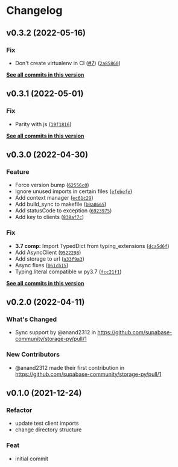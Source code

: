 # Changelog

<!--next-version-placeholder-->

## v0.3.2 (2022-05-16)
### Fix
* Don't create virtualenv in CI ([#7](https://github.com/supabase-community/storage-py/issues/7)) ([`2a85860`](https://github.com/supabase-community/storage-py/commit/2a8586082ff667c7b525bccf01df2c0e890f2b66))

**[See all commits in this version](https://github.com/supabase-community/storage-py/compare/v0.3.1...v0.3.2)**

## v0.3.1 (2022-05-01)
### Fix
* Parity with js ([`19f1816`](https://github.com/supabase-community/storage-py/commit/19f1816d23671d576ddf23feab401d51aaf7b3e4))

**[See all commits in this version](https://github.com/supabase-community/storage-py/compare/v0.3.0...v0.3.1)**

## v0.3.0 (2022-04-30)
### Feature
* Force version bump ([`62556c0`](https://github.com/supabase-community/storage-py/commit/62556c00a064c691df90be6f8c8a46cc1b772ba4))
* Ignore unused imports in certain files ([`efebefe`](https://github.com/supabase-community/storage-py/commit/efebefed65a3adfa23ef4142600215bd1e6cff01))
* Add context manager ([`ec61c29`](https://github.com/supabase-community/storage-py/commit/ec61c29f72a1dae1148dbd15ab5cdad61eac835c))
* Add build_sync to makefile ([`b0a8665`](https://github.com/supabase-community/storage-py/commit/b0a86658678ce98a977cf67c07f07847003dcccf))
* Add statusCode to exception ([`6923975`](https://github.com/supabase-community/storage-py/commit/692397503f4a475168b92a8d5d8cda7719d2bf65))
* Add key to clients ([`838af7c`](https://github.com/supabase-community/storage-py/commit/838af7c0aded3c2e20df2ddd8e665da33d65106d))

### Fix
* **3.7 comp:** Import TypedDict from typing_extensions ([`dca5d6f`](https://github.com/supabase-community/storage-py/commit/dca5d6f716eb9624c4242a04e41e7b43f4e60ec6))
* Add AsyncClient ([`9522298`](https://github.com/supabase-community/storage-py/commit/9522298b9cb63531802984844287e7da3c996a93))
* Add storage to url ([`a33f9a3`](https://github.com/supabase-community/storage-py/commit/a33f9a398e43ef49d499b0685ff2557ca386c4fc))
* Async fixes ([`061cb15`](https://github.com/supabase-community/storage-py/commit/061cb15c4800117b71c4f3c50e3e1b9bd5989e7c))
* Typing.literal compatible w py3.7 ([`fcc21f1`](https://github.com/supabase-community/storage-py/commit/fcc21f16181a2127255edcf628e9f467a09874ca))

**[See all commits in this version](https://github.com/supabase-community/storage-py/compare/v0.2.0...v0.3.0)**

## v0.2.0 (2022-04-11)

### What's Changed

- Sync support by @anand2312 in https://github.com/supabase-community/storage-py/pull/1

### New Contributors

- @anand2312 made their first contribution in https://github.com/supabase-community/storage-py/pull/1

## v0.1.0 (2021-12-24)

### Refactor

- update test client imports
- change directory structure

### Feat

- initial commit
